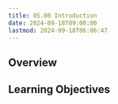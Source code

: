 ```yaml
---
title: 05.00 Introduction
date: 2024-09-18T09:00:00
lastmod: 2024-09-18T06:06:47
---
```


## Overview

## Learning Objectives
